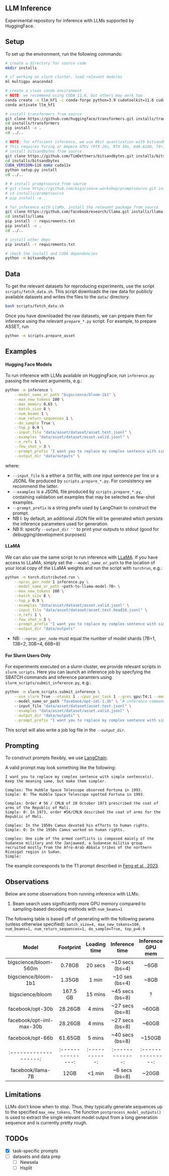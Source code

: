 ## LLM Inference

Experimental repository for inference with LLMs supported by HuggingFace.

## Setup

To set up the environment, run the following commands:

```bash
# create a directory for source code
mkdir installs

# if working on slurm cluster, load relevant modules
ml multigpu anaconda3

# create a clean conda environment
# NOTE: we recommend using CUDA 11.6, but others may work too
conda create -n llm_hf1 -c conda-forge python=3.9 cudatoolkit=11.6 cudatoolkit-dev=11.6 -y
conda activate llm_hf1

# install transformers from source
git clone https://github.com/huggingface/transformers.git installs/transformers
cd installs/transformers
pip install -e .
cd ../..

# NOTE: for efficient inference, we use 8bit quantization with bitsandbytes. 
# This requires Turing or Ampere GPUs (RTX 20s, RTX 30s, A40-A100, T4+)
# install bitsandbytes from source
git clone https://github.com/TimDettmers/bitsandbytes.git installs/bitsandbytes
cd installs/bitsandbytes
CUDA_VERSION=116 make cuda11x
python setup.py install
cd ../..

# # install promptsource from source
# git clone https://github.com/bigscience-workshop/promptsource.git installs/promptsource
# cd installs/promptsource
# pip install -e .

# for inference with LlaMa, install the relevant package from source
git clone https://github.com/facebookresearch/llama.git installs/llama
cd installs/llama
pip install -r requirements.txt
pip install -e .
cd ../..

# install other deps
pip install -r requirements.txt

# check the install and CUDA dependencies
python -m bitsandbytes
```


## Data

To get the relevant datasets for reproducing experiments, use the script `scripts/fetch_data.sh`. 
This script downloads the raw data for publicly available datasets and writes the files to the `data/` directory.

```bash
bash scripts/fetch_data.sh
```

Once you have downloaded the raw datasets, we can prepare them for inference using the relevant `prepare_*.py` script.
For example, to prepare ASSET, run

```bash
python -m scripts.prepare_asset
```

## Examples

#### Hugging Face Models

To run inference with LLMs available on HuggingFace, run `inference.py` passing the relevant arguments, e.g.:

```bash
python -m inference \
	--model_name_or_path "bigscience/bloom-1b1" \
	--max_new_tokens 100 \
	--max_memory 0.65 \
	--batch_size 8 \
	--num_beams 1 \
	--num_return_sequences 1 \
	--do_sample True \
	--top_p 0.9 \
	--input_file "data/asset/dataset/asset.test.jsonl" \
	--examples "data/asset/dataset/asset.valid.jsonl" \
	--n_refs 1 \
	--few_shot_n 3 \
	--prompt_prefix "I want you to replace my complex sentence with simple sentence(s). Keep the meaning same, but make them simpler." \
	--output_dir "data/outputs" \
```

where:
- `--input_file` is a either a .txt file, with one input sentence per line or a JSONL file produced by `scripts.prepare_*.py`. For consistency we recommend the latter.
- `--examples` is a JSONL file produced by `scripts.prepare_*.py`, containing validation set examples that may be selected as few-shot examples.
- `--prompt_prefix` is a string prefix used by LangChain to construct the prompt.
- NB I: by default, an additional JSON file will be generated which persists the inference parameters used for generation.
- NB II: specify `--output_dir ''` to print your outputs to stdout (good for debugging/development purposes)


#### LLaMA

We can also use the same script to run inference with [LLaMA](https://github.com/facebookresearch/llama). If you have access to LLaMA, simply set the `--model_name_or_path` to the location of your local copy of the LLaMA weights and run the script with `torchrun`, e.g.:

```bash
python -m torch.distributed.run \
	--nproc_per_node 1 inference.py \
	--model_name_or_path <path-to-llama-model-7B> \
	--max_new_tokens 100 \
	--batch_size 8 \
	--top_p 0.9 \
	--examples "data/asset/dataset/asset.valid.jsonl" \
	--input_file "data/asset/dataset/asset.test.head10.jsonl" \
	--n_refs 1 \
	--few_shot_n 3 \
	--prompt_prefix "I want you to replace my complex sentence with simple sentence(s). Keep the meaning same, but make them simpler." \
	--output_dir "data/outputs"
```

- NB: `--nproc_per_node` must equal the number of model shards (7B=1, 13B=2, 30B=4, 66B=8)

#### For Slurm Users Only

For experiments executed on a slurm cluster, we provide relevant scripts in `slurm_scripts`. Here you can launch an inference job by specfying the SBATCH commands and inference paramters using `slurm_scripts/submit_inference.py`, e.g.:

```bash
python -m slurm_scripts.submit_inference \
	--use_slurm True --ntasks 1 --cpus_per_task 1 --gres gpu:T4:1 --mem 32GB --time 01:00:00 \ `# SBATCH commands`
	--model_name_or_path "facebook/opt-iml-1.3b" \ `# inference commands`
	--input_file "data/asset/dataset/asset.test.jsonl" \
	--examples "data/asset/dataset/asset.valid.jsonl" \
	--output_dir "data/outputs" \
	--prompt_prefix "I want you to replace my complex sentence with simple sentence(s). Keep the meaning same, but make them simpler."
```

This script will also write a job log file in the `--output_dir`.

## Prompting

To construct prompts flexibly, we use [LangChain](https://github.com/hwchase17/langchain).

A valid prompt may look something like the following:

```
I want you to replace my complex sentence with simple sentence(s). Keep the meaning same, but make them simpler.

Complex: The Hubble Space Telescope observed Fortuna in 1993.
Simple: 0: The Hubble Space Telescope spotted Fortuna in 1993.

Complex: Order # 56 / CMLN of 20 October 1973 prescribed the coat of arms of the Republic of Mali.
Simple: 0: In 1973, order #56/CMLN described the coat of arms for the Republic of Mali.

Complex: In the 1950s Camus devoted his efforts to human rights.
Simple: 0: In the 1950s Camus worked on human rights.

Complex: One side of the armed conflicts is composed mainly of the Sudanese military and the Janjaweed, a Sudanese militia group recruited mostly from the Afro-Arab Abbala tribes of the northern Rizeigat region in Sudan.
Simple:
```

The example corresponds to the T1 prompt described in [Feng et al., 2023](http://arxiv.org/abs/2302.11957).

## Observations

Below are some observations from running inference with LLMs:

1. Beam search uses significantly more GPU memory compared to sampling-based decoding methods with `num_beams=1`
<!-- 2. Inference with `bigscience/bloom-560m` on a single T4 (16GB) GPU takes ~10 seconds per batch with `batch_size=4, max_new_tokens=100, num_beams=1, num_return_sequences=1, do_sample=True, top_p=0.9` and uses ~6GB GPU memory -->
<!-- 3. Inference with `bigscience/bloom-1b1` on a single T4 (16GB) GPU takes ~10 seconds per batch with `batch_size=4, max_new_tokens=100, num_beams=1, num_return_sequences=1, do_sample=True, top_p=0.9` and uses ~8GB GPU memory -->

The following table is based off of generating with the following params (unless otherwise specified): `batch_size=4, max_new_tokens=100, num_beams=1, num_return_sequences=1, do_sample=True, top_p=0.9`

| 		Model 	     	| 	Footprint       | Loading time  | Inference time  | Inference GPU mem |    # GPUS     |
| :-------------------: | :---------------: | :-----------: | :-------------: | :---------------: | :-----------: |
| bigscience/bloom-560m |     0.78GB        |    20 secs    | ~10 secs (bs=4) |        ~6GB       |  1 (T4/16GB)  |
| bigscience/bloom-1b1  |     1.35GB        |     1 min     | ~10 ses (bs=4)  |        ~8GB       |  1 (T4/16GB)  |
| bigscience/bloom      | 	  167.5 GB	    |    15 mins    | ~45 secs (bs=8) |          ?        | 4 (A100/80GB) |
| facebook/opt-30b      |     28.26GB       |     4 mins    | ~27 secs (bs=8) |       ~60GB       | 1 (A100/80GB) |
| facebook/opt-iml-max-30b |  28.26GB       |     4 mins    | ~27 secs (bs=8) |       ~60GB       | 1 (A100/80GB) |
| facebook/opt-66b      |     61.65GB       |     5 mins    | ~40 secs (bs=8) |       ~150GB      | 2 (A100/80GB) |
| :-------------------: | :---------------: | :-----------: | :-------------: | :---------------: | :-----------: |
| facebook/llama-7B     |       12GB        |     <1 min    | ~6 secs (bs=8)  |       ~20GB       | 1 (A100/80GB) |



## Limitations

LLMs don't know when to stop. Thus, they typically generate sequences up to the specified `max_new_tokens`. 
The function `postprocess_model_outputs()` is used to extract the single relevant model output from a long generation sequence and is currently pretty rough.

## TODOs

- [x] task-specific prompts
- [ ] datasets and data prep
	- [ ] Newsela
	- [ ] Hsplit
